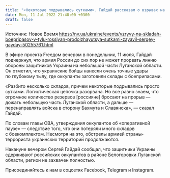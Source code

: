 ```yaml
---
title: "«Некоторые подрывались сутками». Гайдай рассказал о взрывах на складах боеприпасов в тылу оккупантов"
date: Mon, 11 Jul 2022 21:48:00 +0300
draft: false
---
```

Источник: Новое Время https://nv.ua/ukraine/events/vzryvy-na-skladah-boepripasov-v-tylu-rossiyan-prodolzhayutsya-sutkami-zayavil-sergey-gayday-50255761.html


 В эфире проекта Freeдом вечером в понедельник, 11 июля, Гайдай подчеркнул, что армия России до сих пор не может прорвать линию обороны защитников Украины на небольшой части Луганской области. Он отметил, что украинские бойцы нанесли очень точные удары по глубокому тылу, где оккупанты заготовили склады с боеприпасами.

«Разбито несколько складов, причем некоторые подрывались просто сутками. Логистическая цепочка разорвана. Но все равно знаем, что огромное количество резервов [россияне] бросают на прорыв — дожать небольшую часть Луганской области, а дальше — перенаправлять войска в сторону Бахмута и Славянска», — сказал Гайдай.

По словам главы ОВА, утверждения оккупантов об «оперативной паузе» — следствие того, что они потеряли много складов с боекомплектом. Несмотря на это, обстрелы армией страны-террориста украинских территорий продолжаются.

Накануне вечером Сергей Гайдай сообщал, что защитники Украины сдерживают российских оккупантов в районе Белогоровки Луганской области, регион не захвачен полностью.

Присоединяйтесь к нам в соцсетях Facebook, Telegram и Instagram.

